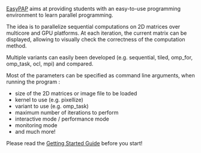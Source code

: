 [EasyPAP](https://raymondnamyst.github.io/easypap/) aims at providing students with an easy-to-use programming environment
to learn parallel programming.

The idea is to parallelize sequential computations on 2D matrices over multicore and GPU platforms. At each iteration,
the current matrix can be displayed, allowing to visually check the correctness of the computation method.

Multiple variants can easily been developed (e.g. sequential, tiled, omp_for, omp_task, ocl, mpi) and compared.

Most of the parameters can be specified as command line arguments, when running the program :
* size of the 2D matrices or image file to be loaded
* kernel to use (e.g. pixellize)
* variant to use (e.g. omp_task)
* maximum number of iterations to perform
* interactive mode / performance mode
* monitoring mode
* and much more!

Please read the [Getting Started Guide](hhttps://raymondnamyst.github.io/easypap/doc/Getting_Started.pdf) before you start!
